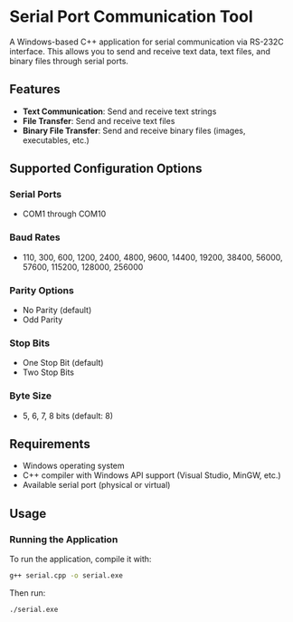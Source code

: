 # Serial Port Communication Tool

A Windows-based C++ application for serial communication via RS-232C interface. This allows you to send and receive text data, text files, and binary files through serial ports.

## Features
- **Text Communication**: Send and receive text strings
- **File Transfer**: Send and receive text files
- **Binary File Transfer**: Send and receive binary files (images, executables, etc.)

## Supported Configuration Options

### Serial Ports
- COM1 through COM10

### Baud Rates
- 110, 300, 600, 1200, 2400, 4800, 9600, 14400, 19200, 38400, 56000, 57600, 115200, 128000, 256000

### Parity Options
- No Parity (default)
- Odd Parity

### Stop Bits
- One Stop Bit (default)
- Two Stop Bits

### Byte Size
- 5, 6, 7, 8 bits (default: 8)

## Requirements

- Windows operating system
- C++ compiler with Windows API support (Visual Studio, MinGW, etc.)
- Available serial port (physical or virtual)

## Usage

### Running the Application

To run the application, compile it with:
```bash
g++ serial.cpp -o serial.exe
```
Then run:
```bash
./serial.exe
```

